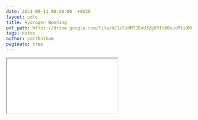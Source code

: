 ```yaml
---
date: 2021-09-11 00:00:00  +0530
layout: pdfs
title: Hydrogen Bonding
pdf_path: https://drive.google.com/file/d/1cEsHM7JBaU32g6RIt60oucMti9WGnwkH/preview?usp=sharing
tags: notes
author: parthnikam
paginate: true
---
```


<iframe class="embed-pdf" src="{{ page.pdf_path }}#toolbar=0" seamless="seamless" scrolling="no" style="overflow:hidden"></iframe>
